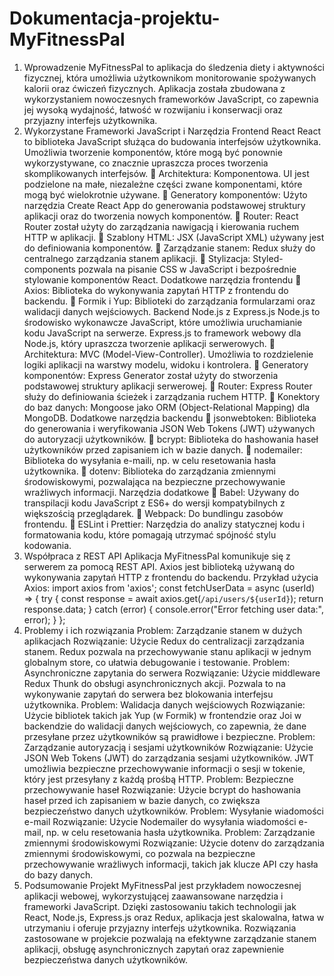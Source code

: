 # Dokumentacja-projektu-MyFitnessPal

1. Wprowadzenie
MyFitnessPal to aplikacja do śledzenia diety i aktywności fizycznej, która umożliwia
użytkownikom monitorowanie spożywanych kalorii oraz ćwiczeń fizycznych. Aplikacja
została zbudowana z wykorzystaniem nowoczesnych frameworków JavaScript, co zapewnia
jej wysoką wydajność, łatwość w rozwijaniu i konserwacji oraz przyjazny interfejs
użytkownika.
2. Wykorzystane Frameworki JavaScript i Narzędzia
Frontend
React
React to biblioteka JavaScript służąca do budowania interfejsów użytkownika. Umożliwia
tworzenie komponentów, które mogą być ponownie wykorzystywane, co znacznie upraszcza
proces tworzenia skomplikowanych interfejsów.
 Architektura: Komponentowa. UI jest podzielone na małe, niezależne części zwane
komponentami, które mogą być wielokrotnie używane.
 Generatory komponentów: Użyto narzędzia Create React App do generowania
podstawowej struktury aplikacji oraz do tworzenia nowych komponentów.
 Router: React Router został użyty do zarządzania nawigacją i kierowania ruchem
HTTP w aplikacji.
 Szablony HTML: JSX (JavaScript XML) używany jest do definiowania
komponentów.
 Zarządzanie stanem: Redux służy do centralnego zarządzania stanem aplikacji.
 Stylizacja: Styled-components pozwala na pisanie CSS w JavaScript i bezpośrednie
stylowanie komponentów React.
Dodatkowe narzędzia frontendu
 Axios: Biblioteka do wykonywania zapytań HTTP z frontendu do backendu.
 Formik i Yup: Biblioteki do zarządzania formularzami oraz walidacji danych
wejściowych.
Backend
Node.js z Express.js
Node.js to środowisko wykonawcze JavaScript, które umożliwia uruchamianie kodu
JavaScript na serwerze. Express.js to framework webowy dla Node.js, który upraszcza
tworzenie aplikacji serwerowych.
 Architektura: MVC (Model-View-Controller). Umożliwia to rozdzielenie logiki
aplikacji na warstwy modelu, widoku i kontrolera.
 Generatory komponentów: Express Generator został użyty do stworzenia
podstawowej struktury aplikacji serwerowej.
 Router: Express Router służy do definiowania ścieżek i zarządzania ruchem HTTP.
 Konektory do baz danych: Mongoose jako ORM (Object-Relational Mapping) dla
MongoDB.
Dodatkowe narzędzia backendu
 jsonwebtoken: Biblioteka do generowania i weryfikowania JSON Web Tokens
(JWT) używanych do autoryzacji użytkowników.
 bcrypt: Biblioteka do hashowania haseł użytkowników przed zapisaniem ich w bazie
danych.
 nodemailer: Biblioteka do wysyłania e-maili, np. w celu resetowania hasła
użytkownika.
 dotenv: Biblioteka do zarządzania zmiennymi środowiskowymi, pozwalająca na
bezpieczne przechowywanie wrażliwych informacji.
Narzędzia dodatkowe
 Babel: Używany do transpilacji kodu JavaScript z ES6+ do wersji kompatybilnych z
większością przeglądarek.
 Webpack: Do bundlingu zasobów frontendu.
 ESLint i Prettier: Narzędzia do analizy statycznej kodu i formatowania kodu, które
pomagają utrzymać spójność stylu kodowania.
3. Współpraca z REST API
Aplikacja MyFitnessPal komunikuje się z serwerem za pomocą REST API. Axios jest
biblioteką używaną do wykonywania zapytań HTTP z frontendu do backendu.
Przykład użycia Axios:
import axios from 'axios';
const fetchUserData = async (userId) => {
 try {
 const response = await axios.get(`/api/users/${userId}`);
 return response.data;
 } catch (error) {
 console.error("Error fetching user data:", error);
 }
};
4. Problemy i ich rozwiązania
Problem: Zarządzanie stanem w dużych aplikacjach
Rozwiązanie: Użycie Redux do centralizacji zarządzania stanem. Redux pozwala na
przechowywanie stanu aplikacji w jednym globalnym store, co ułatwia debugowanie i
testowanie.
Problem: Asynchroniczne zapytania do serwera
Rozwiązanie: Użycie middleware Redux Thunk do obsługi asynchronicznych akcji. Pozwala
to na wykonywanie zapytań do serwera bez blokowania interfejsu użytkownika.
Problem: Walidacja danych wejściowych
Rozwiązanie: Użycie bibliotek takich jak Yup (w Formik) w frontendzie oraz Joi w
backendzie do walidacji danych wejściowych, co zapewnia, że dane przesyłane przez
użytkowników są prawidłowe i bezpieczne.
Problem: Zarządzanie autoryzacją i sesjami użytkowników
Rozwiązanie: Użycie JSON Web Tokens (JWT) do zarządzania sesjami użytkowników. JWT
umożliwia bezpieczne przechowywanie informacji o sesji w tokenie, który jest przesyłany z
każdą prośbą HTTP.
Problem: Bezpieczne przechowywanie haseł
Rozwiązanie: Użycie bcrypt do hashowania haseł przed ich zapisaniem w bazie danych, co
zwiększa bezpieczeństwo danych użytkowników.
Problem: Wysyłanie wiadomości e-mail
Rozwiązanie: Użycie Nodemailer do wysyłania wiadomości e-mail, np. w celu resetowania
hasła użytkownika.
Problem: Zarządzanie zmiennymi środowiskowymi
Rozwiązanie: Użycie dotenv do zarządzania zmiennymi środowiskowymi, co pozwala na
bezpieczne przechowywanie wrażliwych informacji, takich jak klucze API czy hasła do bazy
danych.
5. Podsumowanie
Projekt MyFitnessPal jest przykładem nowoczesnej aplikacji webowej, wykorzystującej
zaawansowane narzędzia i frameworki JavaScript. Dzięki zastosowaniu takich technologii jak
React, Node.js, Express.js oraz Redux, aplikacja jest skalowalna, łatwa w utrzymaniu i
oferuje przyjazny interfejs użytkownika. Rozwiązania zastosowane w projekcie pozwalają na
efektywne zarządzanie stanem aplikacji, obsługę asynchronicznych zapytań oraz zapewnienie
bezpieczeństwa danych użytkowników.
